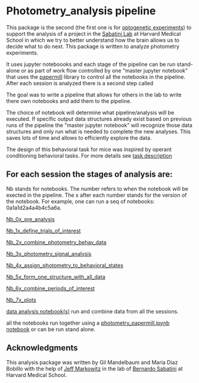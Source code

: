 # Photometry_analysis pipeline 

This package is the second (the first one is for [optogenetic experiments](https://github.com/gilmandelbaum/analysis-pipeline-for-optogenetics_ex)) to support the analysis of a project in the [Sabatini Lab](https://sabatini.hms.harvard.edu/) at Harvard Medical School in which we try to better understand how the brain allows us to decide what to do next. 
This package is written to analyze photometry experiments. 

It uses jupyter noteboooks and each stage of the pipeline can be run stand-alone or as part of work flow controlled by one "master jupyter notebook" that uses 
the [papermill](https://papermill.readthedocs.io/en/latest/) library to control all the notebooks in the pipeline. After each session is analyzed there is a second step called 

The goal was to write a pipeline that allows for others in the lab to write there own notebooks and add them to the pipeline.  

The choice of notebook will determine what pipeline/analysis will be executed. 
If specific output data structures already exist based on previous runs of the pipeline the "master jupyter notebook" will 
recognize those data structures and only run what is needed to complete the new analyses. 
This saves lots of time and allows to efficiently explore the data.


The design of this behavioral task for mice was inspired by operant conditioning behavioral tasks. 
For more details see [task description](https://github.com/gilmandelbaum/analysis-pipeline-for-photometry_ex/blob/master/task_description.md)



## For each session the stages of analysis are:

Nb stands for notebooks. The number refers to when the notebook will be exected in the pipeline. The x after each number stands for the version of the notebook. For example, one can run a seq of notebooks: 0a1a1d2a4a4b4c5a6a. 

[Nb_0x_pre_analysis](https://github.com/gilmandelbaum/analysis-pipeline-for-photometry_ex/tree/master/Nb_0x_pre_analysis)

[Nb_1x_define_trials_of_interest](https://github.com/gilmandelbaum/analysis-pipeline-for-photometry_ex/tree/master/Nb_1x_define_trials_of_interest)

[Nb_2x_combine_photometry_behav_data](https://github.com/gilmandelbaum/analysis-pipeline-for-photometry_ex/tree/master/Nb_2x_combine_photometry_behav_data)

[Nb_3x_photometry_signal_analysis](https://github.com/gilmandelbaum/analysis-pipeline-for-photometry_ex/tree/master/Nb_3x_photometry_signal_analysis)

[Nb_4x_assign_photometry_to_behavioral_states](https://github.com/gilmandelbaum/analysis-pipeline-for-photometry_ex/tree/master/Nb_4x_assign_photometry_to_behavioral_states)

[Nb_5x_form_one_structure_with_all_data](https://github.com/gilmandelbaum/analysis-pipeline-for-photometry_ex/tree/master/Nb_5x_form_one_structure_with_all_data)

[Nb_6x_combine_periods_of_interest](https://github.com/gilmandelbaum/analysis-pipeline-for-photometry_ex/tree/master/Nb_6x_combine_periods_of_interest)


[Nb_7x_plots](https://github.com/gilmandelbaum/analysis-pipeline-for-photometry_ex/tree/master/Nb_7x_plots)

[data analysis notebook(s)](https://github.com/gilmandelbaum/analysis-pipeline-for-photometry_ex/tree/master/Nb_data_set) run and combine data from all the sessions. 

all the notebooks run together using a [photometry_papermill.ipynb notebook](https://github.com/gilmandelbaum/analysis-pipeline-for-photometry_ex/tree/master/papermill_and_helper_functions) or can be run stand alone. 



## Acknowledgments

This analysis package was written by Gil Mandelbaum and Maria Diaz Bobillo with the help of [Jeff Markowitz](https://github.com/jmarkow) in the lab of [Bernardo Sabatini](https://sabatini.hms.harvard.edu/) at Harvard Medical School. 


